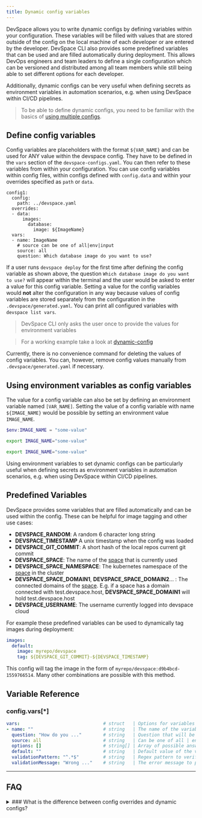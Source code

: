 ```yaml
---
title: Dynamic config variables
---
```


DevSpace allows you to write dynamic configs by defining variables within your configuration. These variables will be filled with values that are stored outside of the config on the local machine of each developer or are entered by the developer. DevSpace CLI also provides some predefined variables that can be used and are filled automatically during deployment. This allows DevOps engineers and team leaders to define a single configuration which can be versioned and distributed among all team members while still being able to set different options for each developer.  

Additionally, dynamic configs can be very useful when defining secrets as environment variables in automation scenarios, e.g. when using DevSpace within CI/CD pipelines.

> To be able to define dynamic configs, you need to be familiar with the basics of [using multiple configs](/docs/configuration/multiple-configs).

## Define config variables
Config variables are placeholders with the format `${VAR_NAME}` and can be used for ANY value within the devspace config. They have to be defined in the `vars` section of the `devspace-configs.yaml`. You can then refer to these variables from within your configuration. You can use config variables within config files, within configs defined with `config.data` and within your overrides specified as `path` or `data`.
```
config1:
  config:
    path: ../devspace.yaml
  overrides:
  - data:
      images:
        database:
          image: ${ImageName}
  vars:
  - name: ImageName
    # source can be one of all|env|input
    source: all 
    question: Which database image do you want to use?
```

If a user runs `devspace deploy` for the first time after defining the config variable as shown above, the question `Which database image do you want to use?` will appear within the terminal and the user would be asked to enter a value for this config variable. Setting a value for the config variables would **not** alter the configuration in any way because values of config variables are stored separately from the configuration in the `.devspace/generated.yaml`. You can print all configured variables with `devspace list vars`.  

> DevSpace CLI only asks the user once to provide the values for environment variables 

> For a working example take a look at [dynamic-config](https://github.com/devspace-cloud/devspace/tree/master/examples/dynamic-config)

Currently, there is no convenience command for deleting the values of config variables. You can, however, remove config values manually from `.devspace/generated.yaml` if necessary.

## Using environment variables as config variables
The value for a config variable can also be set by defining an environment variable named `[VAR_NAME]`. Setting the value of a config variable with name `${IMAGE_NAME}` would be possible by setting an environment value `IMAGE_NAME`.

<!--DOCUSAURUS_CODE_TABS-->
<!--Windows Powershell-->
```powershell
$env:IMAGE_NAME = "some-value"
```

<!--Mac Terminal-->
```bash
export IMAGE_NAME="some-value"
```

<!--Linux Bash-->
```bash
export IMAGE_NAME="some-value"
```
<!--END_DOCUSAURUS_CODE_TABS-->

Using environment variables to set dynamic configs can be particularly useful when defining secrets as environment variables in automation scenarios, e.g. when using DevSpace within CI/CD pipelines.

## Predefined Variables

DevSpace provides some variables that are filled automatically and can be used within the config. These can be helpful for image tagging and other use cases:

- **DEVSPACE_RANDOM**: A random 6 character long string
- **DEVSPACE_TIMESTAMP** A unix timestamp when the config was loaded
- **DEVSPACE_GIT_COMMIT**: A short hash of the local repos current git commit
- **DEVSPACE_SPACE**: The name of the [space](/docs/cloud/spaces/what-are-spaces) that is currently used
- **DEVSPACE_SPACE_NAMESPACE**: The kubernetes namespace of the [space](/docs/cloud/spaces/what-are-spaces) in the cluster
- **DEVSPACE_SPACE_DOMAIN1**, **DEVSPACE_SPACE_DOMAIN2**... : The connected domains of the [space](/docs/cloud/spaces/what-are-spaces). E.g. if a space has a domain connected with test.devspace.host, **DEVSPACE_SPACE_DOMAIN1** will hold test.devspace.host
- **DEVSPACE_USERNAME**: The username currently logged into devspace cloud

For example these predefined variables can be used to dynamically tag images during deployment:

```yaml
images:
  default:
    image: myrepo/devspace
    tag: ${DEVSPACE_GIT_COMMIT}-${DEVSPACE_TIMESTAMP}
```

This config will tag the image in the form of `myrepo/devspace:d9b4bcd-1559766514`. Many other combinations are possible with this method.

## Variable Reference

### config.vars[\*]
```yaml
vars:                               # struct   | Options for variables
- name: ""                          # string   | The name of the variable (can be used within the config as ${name}) and can be defined via environment variable as DEVSPACE_VAR_NAME
  question: "How do you ..."        # string   | Question that will be presented to the user for filling the value
  source: all                       # string   | Can be one of all | env | input. Env is for environment variables only or input to force user input.
  options: []                       # string[] | Array of possible answer options for the variable value
  default: ""                       # string   | Default value of the variable if user skips question
  validationPattern: "^.*$"         # string   | Regex pattern to verify the variable input
  validationMessage: "Wrong ..."    # string   | The error message to print if the entered value does not match the pattern
```

---
## FAQ

<details>
<summary>
### What is the difference between config overrides and dynamic configs?
</summary>
While config overriding is very useful for different deployment environments, it is not as suitable for managing configs that vary between different developers. Imaging having 80 people working on a project: Do you want to manage 80 different configurations and version them via git? Dynamic configs allow you to version one config file which uses variables that are saved outside the git repository on the local machine of the developer.

Additionally, dynamic configs can be very useful when defining secrets as environment variables in automation scenarios, e.g. using DevSpace within CI/CD pipelines.
</details>
